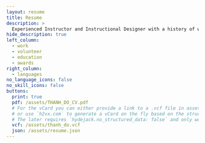```yaml
---
layout: resume
title: Resume
description: >
  Experienced Instructor and Instructional Designer with a history of working in higher education and a demonstrated passion for learning, designing and teaching. Skilled in researching and teaching, designing instructional materials, developing and evaluating course syllabi, applying ADDIE, implementing technology tools, and eLearning software.
hide_description: true
left_column:
  - work
  - volunteer
  - education
  - awards
right_column:
  - languages
no_language_icons: false
no_skill_icons: false
buttons:
  print: true
  pdf: /assets/THANH_DO_CV.pdf
  # For the vCard you can either provide a link to a .vcf file in assets (see `pdf` above),
  # or use `h2vx.com` to generate a vCard on the fly based on the structured data of the resume page.
  # The later requires `hydejack.no_structured_data: false` and only works once the site is deployed to a public URL.
  vcf: /assets/thanh_do.vcf
  json: /assets/resume.json
---
```

